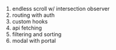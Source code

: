 1) endless scroll w/ intersection observer
2) routing with auth
3) custom hooks
4) api fetching
5) filtering and sorting
6) modal with portal
